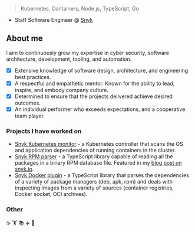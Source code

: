 > Kubernetes, Containers, Node.js, TypeScript, Go

- Staff Software Engineer @ [Snyk](https://snyk.io/)

## About me ##

I aim to continuously grow my expertise in cyber security, software architecture, development, tooling, and automation.

- [x] Extensive knowledge of software design, architecture, and engineering best practices.
- [x] A respectful and empathetic mentor. Known for the ability to lead, inspire, and embody company culture.
- [x] Determined to ensure that the projects delivered achieve desired outcomes.
- [x] An individual performer who exceeds expectations, and a cooperative team player.

### Projects I have worked on ###

- [Snyk Kubernetes monitor](https://github.com/snyk/kubernetes-monitor) - a Kubernetes controller that scans the OS and application dependencies of running containers in the cluster.
- [Snyk RPM parser](https://github.com/snyk/rpm-parser) - a TypeScript library capable of reading all the packages in a binary RPM database file. Featured in my [blog post on snyk.io](https://snyk.io/blog/rpm-package-manager-rpm-package-security-scanning-with-snyk/).
- [Snyk Docker plugin](https://github.com/snyk/snyk-docker-plugin) - a TypeScript library that parses the dependencies of a variety of package managers (deb, apk, rpm) and deals with inspecting images from a variety of sources (container registries, Docker socket, OCI archives).

### Other ###

☕ 🏋️ 📚 ✈️ 🥁
